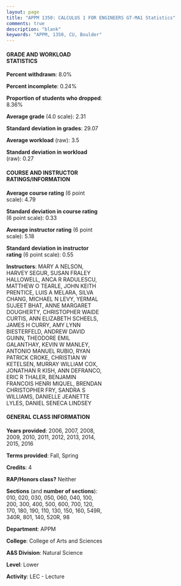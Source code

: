 ```yaml
---
layout: page
title: "APPM 1350: CALCULUS 1 FOR ENGINEERS GT-MA1 Statistics"
comments: true
description: "blank"
keywords: "APPM, 1350, CU, Boulder"
--- 
```

<head>
<script src="https://ajax.googleapis.com/ajax/libs/jquery/2.1.3/jquery.min.js"></script>
<script src="https://dl.dropboxusercontent.com/s/pc42nxpaw1ea4o9/highcharts.js?dl=0"></script>
<!-- <script src="../assets/js/highcharts.js"></script> -->
<style type="text/css">@font-face {
	font-family: "Bebas Neue";
	src: url(https://www.filehosting.org/file/details/544349/BebasNeue%20Regular.otf) format("opentype");
	}
	h1.Bebas { 
		font-family: "Bebas Neue", Verdana, Tahoma;
	}
</style>
</head>
<body>
	<div id="container" style="float: right; width: 45%; height: 88%; margin-left: 2.5%; margin-right: 2.5%;"></div>
	<script language="JavaScript">
		$(document).ready(function() {
		var chart = {type: 'column'};
		var title = {text: 'Grade Distribution'};
		var xAxis = {categories: ['A','B','C','D','F'],crosshair: true};
		var yAxis = {min: 0,title: {text: 'Percentage'}};
		var tooltip = {headerFormat: '<center><b><span style="font-size:20px">{point.key}</span></b></center>',
		               pointFormat: '<td style="padding:0"><b>{point.y:.1f}%</b></td>',
		               footerFormat: '</table>',shared: true,useHTML: true};
		var plotOptions = {column: {pointPadding: 0.0,borderWidth: 0}};  
		var credits = {enabled: false};var series= [{name: 'Percent',data: [15.55,32.44,31.94,7.66,12.4,]}];
		var json = {};
		json.chart = chart;
		json.title = title;
		json.tooltip = tooltip;
		json.xAxis = xAxis;
		json.yAxis = yAxis;  
		json.series = series;
		json.plotOptions = plotOptions;  
		json.credits = credits;
		$('#container').highcharts(json);
	});
	</script>
</body>
			   
#### GRADE AND WORKLOAD STATISTICS

**Percent withdrawn**: 8.0%

**Percent incomplete**: 0.24%

**Proportion of students who dropped**: 8.36%

**Average grade** (4.0 scale): 2.31

**Standard deviation in grades**: 29.07

**Average workload** (raw): 3.5

**Standard deviation in workload** (raw): 0.27

#### COURSE AND INSTRUCTOR RATINGS/INFORMATION

**Average course rating** (6 point scale): 4.79

**Standard deviation in course rating** (6 point scale): 0.33

**Average instructor rating** (6 point scale): 5.18

**Standard deviation in instructor rating** (6 point scale): 0.55

**Instructors**: MARY A NELSON, HARVEY SEGUR, SUSAN FRALEY HALLOWELL, ANCA R RADULESCU, MATTHEW O TEARLE, JOHN KEITH PRENTICE, LUIS A MELARA, SILVA CHANG, MICHAEL N LEVY, YERMAL SUJEET BHAT, ANNE MARGARET DOUGHERTY, CHRISTOPHER WAIDE CURTIS, ANN ELIZABETH SCHEELS, JAMES H CURRY, AMY LYNN BIESTERFELD, ANDREW DAVID GUINN, THEODORE EMIL GALANTHAY, KEVIN W MANLEY, ANTONIO MANUEL RUBIO, RYAN PATRICK CROKE, CHRISTIAN W KETELSEN, MURRAY WILLIAM COX, JONATHAN R KISH, ANN DEFRANCO, ERIC R THALER, BENJAMIN FRANCOIS HENRI MIQUEL, BRENDAN CHRISTOPHER FRY, SANDRA S WILLIAMS, DANIELLE JEANETTE LYLES, DANIEL SENECA LINDSEY

#### GENERAL CLASS INFORMATION

**Years provided**: 2006, 2007, 2008, 2009, 2010, 2011, 2012, 2013, 2014, 2015, 2016

**Terms provided**: Fall, Spring

**Credits**: 4

**RAP/Honors class?** Neither

**Sections** (and **number of sections**): 010, 020, 030, 050, 060, 040, 100, 200, 300, 400, 500, 600, 700, 120, 170, 180, 190, 110, 130, 150, 160, 549R, 340R, 801, 140, 520R, 98

**Department**: APPM

**College**: College of Arts and Sciences

**A&S Division**: Natural Science

**Level**: Lower

**Activity**: LEC - Lecture